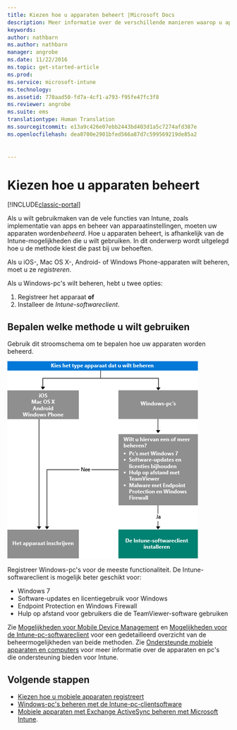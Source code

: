```yaml
---
title: Kiezen hoe u apparaten beheert |Microsoft Docs
description: Meer informatie over de verschillende manieren waarop u apparaten kunt registreren en beheren.
keywords: 
author: nathbarn
ms.author: nathbarn
manager: angrobe
ms.date: 11/22/2016
ms.topic: get-started-article
ms.prod: 
ms.service: microsoft-intune
ms.technology: 
ms.assetid: 770aad50-fd7a-4cf1-a793-f95fe47fc3f8
ms.reviewer: angrobe
ms.suite: ems
translationtype: Human Translation
ms.sourcegitcommit: e13a9c426e07ebb2443bd403d1a5c7274afd387e
ms.openlocfilehash: dea0700e2901bfed566a87d7c599569219de85a2


---
```


# <a name="choose-how-to-manage-devices"></a>Kiezen hoe u apparaten beheert

[!INCLUDE[classic-portal](../includes/classic-portal.md)]

Als u wilt gebruikmaken van de vele functies van Intune, zoals implementatie van apps en beheer van apparaatinstellingen, moeten uw apparaten worden*beheerd*. Hoe u apparaten beheert, is afhankelijk van de Intune-mogelijkheden die u wilt gebruiken. In dit onderwerp wordt uitgelegd hoe u de methode kiest die past bij uw behoeften.

Als u iOS-, Mac OS X-, Android- of Windows Phone-apparaten wilt beheren, moet u ze *registreren*.

Als u Windows-pc's wilt beheren, hebt u twee opties:

1. Registreer het apparaat **of**
2. Installeer de *Intune-softwareclient*.

## <a name="decide-which-method-to-use"></a>Bepalen welke methode u wilt gebruiken
Gebruik dit stroomschema om te bepalen hoe uw apparaten worden beheerd.

![Stroomschema om te bepalen hoe apparaten worden beheerd.](./media/choose-manage-method.png)

Registreer Windows-pc's voor de meeste functionaliteit. De Intune-softwareclient is mogelijk beter geschikt voor:

- Windows 7
- Software-updates en licentiegebruik voor Windows
- Endpoint Protection en Windows Firewall
- Hulp op afstand voor gebruikers die de TeamViewer-software gebruiken

Zie [Mogelijkheden voor Mobile Device Management](mobile-device-management-capabilities-in-microsoft-intune.md) en [Mogelijkheden voor de Intune-pc-softwareclient](windows-pc-management-capabilities-in-microsoft-intune.md) voor een gedetailleerd overzicht van de beheermogelijkheden van beide methoden.
Zie [Ondersteunde mobiele apparaten en computers](https://docs.microsoft.com/intune/get-started/what-to-know-before-you-start-microsoft-intune#intune-supported-devices) voor meer informatie over de apparaten en pc's die ondersteuning bieden voor Intune.

## <a name="next-steps"></a>Volgende stappen

- [Kiezen hoe u mobiele apparaten registreert](/intune/get-started/choose-how-to-enroll-devices1)
- [Windows-pc's beheren met de Intune-pc-clientsoftware](/intune/deploy-use/manage-windows-pcs-with-microsoft-intune)
- [Mobiele apparaten met Exchange ActiveSync beheren met Microsoft Intune](/intune/deploy-use/mobile-device-management-with-exchange-activesync-and-microsoft-intune).



<!--HONumber=Dec16_HO3-->


